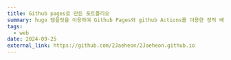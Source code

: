 ```yaml
---
title: Github pages로 만든 포트폴리오
summary: hugo 템플릿을 이용하여 Github Pages와 github Actions를 이용한 정적 배포 포트폴리오 사이트
tags:
  - web
date: 2024-09-25
external_link: https://github.com/2Jaeheon/2Jaeheon.github.io
---
```

